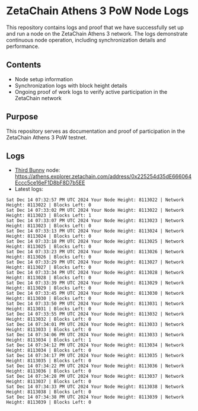 # ZetaChain Athens 3 PoW Node Logs
This repository contains logs and proof that we have successfully set up and run a node on the ZetaChain Athens 3 network. The logs demonstrate continuous node operation, including synchronization details and performance.

## Contents
- Node setup information
- Synchronization logs with block height details
- Ongoing proof of work logs to verify active participation in the ZetaChain network

## Purpose
This repository serves as documentation and proof of participation in the ZetaChain Athens 3 PoW testnet.

## Logs

- [Third Bunny](https://thirdbunny.xyz/) node: https://athens.explorer.zetachain.com/address/0x225254d35dE666064Eccc5ce16eF1D8bF8D7b5EE
- Latest logs:
```
Sat Dec 14 07:32:57 PM UTC 2024 Your Node Height: 8113022 | Network Height: 8113022 | Blocks Left: 0
Sat Dec 14 07:33:02 PM UTC 2024 Your Node Height: 8113022 | Network Height: 8113023 | Blocks Left: 1
Sat Dec 14 07:33:07 PM UTC 2024 Your Node Height: 8113023 | Network Height: 8113023 | Blocks Left: 0
Sat Dec 14 07:33:13 PM UTC 2024 Your Node Height: 8113024 | Network Height: 8113024 | Blocks Left: 0
Sat Dec 14 07:33:18 PM UTC 2024 Your Node Height: 8113025 | Network Height: 8113025 | Blocks Left: 0
Sat Dec 14 07:33:23 PM UTC 2024 Your Node Height: 8113026 | Network Height: 8113026 | Blocks Left: 0
Sat Dec 14 07:33:29 PM UTC 2024 Your Node Height: 8113027 | Network Height: 8113027 | Blocks Left: 0
Sat Dec 14 07:33:34 PM UTC 2024 Your Node Height: 8113028 | Network Height: 8113028 | Blocks Left: 0
Sat Dec 14 07:33:39 PM UTC 2024 Your Node Height: 8113029 | Network Height: 8113029 | Blocks Left: 0
Sat Dec 14 07:33:45 PM UTC 2024 Your Node Height: 8113030 | Network Height: 8113030 | Blocks Left: 0
Sat Dec 14 07:33:50 PM UTC 2024 Your Node Height: 8113031 | Network Height: 8113031 | Blocks Left: 0
Sat Dec 14 07:33:55 PM UTC 2024 Your Node Height: 8113032 | Network Height: 8113032 | Blocks Left: 0
Sat Dec 14 07:34:01 PM UTC 2024 Your Node Height: 8113033 | Network Height: 8113033 | Blocks Left: 0
Sat Dec 14 07:34:06 PM UTC 2024 Your Node Height: 8113033 | Network Height: 8113034 | Blocks Left: 1
Sat Dec 14 07:34:12 PM UTC 2024 Your Node Height: 8113034 | Network Height: 8113034 | Blocks Left: 0
Sat Dec 14 07:34:17 PM UTC 2024 Your Node Height: 8113035 | Network Height: 8113035 | Blocks Left: 0
Sat Dec 14 07:34:22 PM UTC 2024 Your Node Height: 8113036 | Network Height: 8113036 | Blocks Left: 0
Sat Dec 14 07:34:28 PM UTC 2024 Your Node Height: 8113037 | Network Height: 8113037 | Blocks Left: 0
Sat Dec 14 07:34:33 PM UTC 2024 Your Node Height: 8113038 | Network Height: 8113038 | Blocks Left: 0
Sat Dec 14 07:34:38 PM UTC 2024 Your Node Height: 8113039 | Network Height: 8113039 | Blocks Left: 0
```
